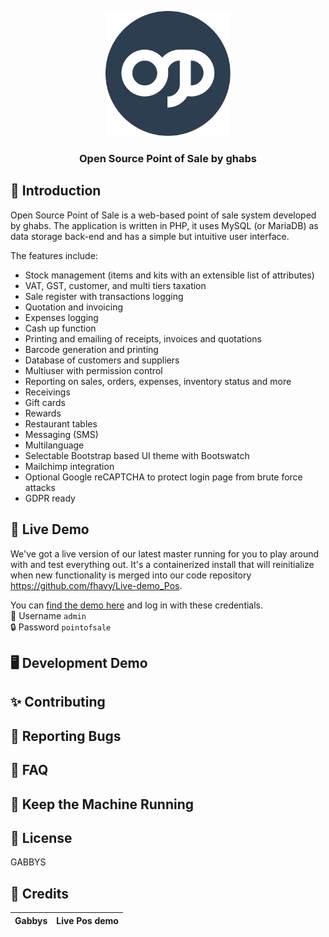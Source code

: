 <p align="center"><img src="branding/emblem.svg" alt="Open Source Point of Sale Logo" width="auto" height="200"></p>
<h3 align="center">Open Source Point of Sale by ghabs</h3>

<p align="center">

</p>

<p align="center">
<a></a>
</p>

## 👋 Introduction

Open Source Point of Sale is a web-based point of sale system developed by ghabs. The application is written in PHP, it uses MySQL (or MariaDB) as data storage back-end and has a simple but intuitive user interface.



The features include:

- Stock management (items and kits with an extensible list of attributes)
- VAT, GST, customer, and multi tiers taxation
- Sale register with transactions logging
- Quotation and invoicing
- Expenses logging
- Cash up function
- Printing and emailing of receipts, invoices and quotations
- Barcode generation and printing
- Database of customers and suppliers
- Multiuser with permission control
- Reporting on sales, orders, expenses, inventory status and more
- Receivings
- Gift cards
- Rewards
- Restaurant tables
- Messaging (SMS)
- Multilanguage
- Selectable Bootstrap based UI theme with Bootswatch
- Mailchimp integration
- Optional Google reCAPTCHA to protect login page from brute force attacks
- GDPR ready

## 🧪 Live Demo

We've got a live version of our latest master running for you to play around with and test everything out. It's a containerized install that will reinitialize when new functionality is merged into our code repository https://github.com/fhavy/Live-demo_Pos.

You can [find the demo here](https://demo.opensourcepos.org/) and log in with these credentials.  
👤 Username `admin`  
🔒 Password `pointofsale`


## 🖥️ Development Demo



## ✨ Contributing


## 🐛 Reporting Bugs

## 📖 FAQ


## 🏃 Keep the Machine Running


## 📄 License

GABBYS

## 🙏 Credits

| <div align="center">Gabbys</div> | <div align="center">Live Pos demo</div> |
|--- | --- |

